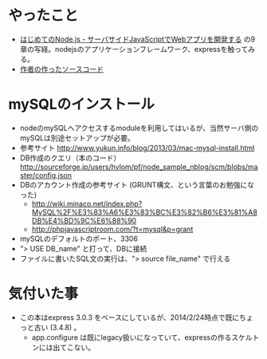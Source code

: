 # やったこと
* [はじめてのNode.js - サーバサイドJavaScriptでWebアプリを開発する](http://www.amazon.co.jp/%E3%81%AF%E3%81%98%E3%82%81%E3%81%A6%E3%81%AENode-js-%E3%82%B5%E3%83%BC%E3%83%90%E3%83%BC%E3%82%B5%E3%82%A4%E3%83%89JavaScript%E3%81%A7Web%E3%82%A2%E3%83%97%E3%83%AA%E3%82%92%E9%96%8B%E7%99%BA%E3%81%99%E3%82%8B-%E6%9D%BE%E5%B3%B6-%E6%B5%A9%E9%81%93/dp/4797370904 "source") の9章の写経。nodejsのアプリケーションフレームワーク、expressを触ってみる。
* [作者の作ったソースコード](http://sourceforge.jp/users/hylom/pf/node_sample_nblog/scm/tree/master/ "sourcecode")


# mySQLのインストール
* nodeのmySQLへアクセスするmoduleを利用してはいるが、当然サーバ側のmySQLは別途セットアップが必要。	
* 参考サイト http://www.yukun.info/blog/2013/03/mac-mysql-install.html
* DB作成のクエリ（本のコード）http://sourceforge.jp/users/hylom/pf/node_sample_nblog/scm/blobs/master/config.json
* DBのアカウント作成の参考サイト (GRUNT構文、という言葉のお勉強になった)
    * http://wiki.minaco.net/index.php?MySQL%2F%E3%83%A6%E3%83%BC%E3%82%B6%E3%81%A8DB%E4%BD%9C%E6%88%90
    * http://phpjavascriptroom.com/?t=mysql&p=grant
* mySQLのデフォルトのポート、3306
* "> USE DB_name" と打って、DBに接続
* ファイルに書いたSQL文の実行は、"> source file_name" で行える

# 気付いた事
* この本はexpress 3.0.3 をベースにしているが、2014/2/24時点で既にちょっと古い (3.4.8) 。
    * app.configure は既にlegacy扱いになっていて、expressの作るスケルトンには出てこない。
